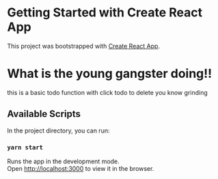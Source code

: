 # Getting Started with Create React App

This project was bootstrapped with [Create React App](https://github.com/facebook/create-react-app).
# What is the young gangster doing!!
this is a basic todo function with click todo to delete you know grinding

## Available Scripts

In the project directory, you can run:

### `yarn start`

Runs the app in the development mode.\
Open [http://localhost:3000](http://localhost:3000) to view it in the browser.
